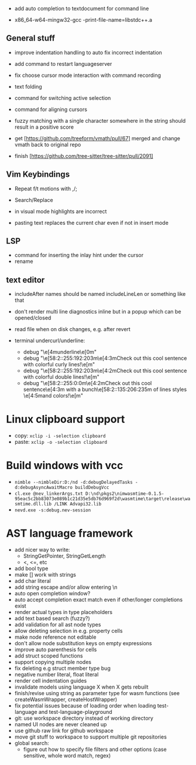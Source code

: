 - add auto completion to textdocument for command line

- x86_64-w64-mingw32-gcc -print-file-name=libstdc++.a

## General stuff
- improve indentation handling to auto fix incorrect indentation
- add command to restart languageserver
- fix choose cursor mode interaction with command recording
- text folding
- command for switching active selection
- command for aligning cursors
- fuzzy matching with a single character somewhere in the string should result in a positive score

- get [https://github.com/treeform/vmath/pull/67] merged and change vmath back to original repo
- finish [https://github.com/tree-sitter/tree-sitter/pull/2091]

## Vim Keybindings
- Repeat f/t motions with ,/;
- Search/Replace

- in visual mode highlights are incorrect
- pasting text replaces the current char even if not in insert mode

## LSP
- command for inserting the inlay hint under the cursor
- rename

## text editor
- includeAfter names should be named includeLineLen or something like that
- don't render multi line diagnostics inline but in a popup which can be opened/closed
- read file when on disk changes, e.g. after revert

- terminal undercurl/underline:
  - debug "\e[4munderline\e[0m"
  - debug "\e[58:2::255:192:203m\e[4:3mCheck out this cool sentence with colorful curly lines!\e[m"
  - debug "\e[58:2::255:192:203m\e[4:2mCheck out this cool sentence with colorful double lines!\e[m"
  - debug "\e[58:2::255:0:0m\e[4:2mCheck out this cool sentence\e[4:3m with a bunch\e[58:2::135:206:235m of lines styles \e[4:5mand colors!\e[m"

# Linux clipboard support
- copy: `xclip -i -selection clipboard`
- paste: `xclip -o -selection clipboard`

# Build windows with vcc
- `nimble --nimbleDir:D:/nd -d:debugDelayedTasks -d:debugAsyncAwaitMacro buildDebugVcc`
- `cl.exe @nev_linkerArgs.txt D:\nd\pkgs2\nimwasmtime-0.1.5-95eac5c2bb83073e089b1c21d35e5db76d969f2d\wasmtime\target\release\wasmtime.dll.lib /LINK Advapi32.lib`
- `nevd.exe -s:debug.nev-session`


# AST language framework
- add nicer way to write:
  - StringGetPointer, StringGetLength
  - <, <=, etc
- add bool type
- make [] work with strings
- add char literal
- add string escape and/or allow entering \n
- auto open completion window?
- auto accept completion exact match even if other/longer completions exist
- render actual types in type placeholders
- add text based search (fuzzy?)
- add validation for all ast node types
- allow deleting selection in e.g. property cells
- make node reference not editable
- don't allow node substitution keys on empty expressions
- improve auto parenthesis for cells
- add struct scoped functions
- support copying multiple nodes
- fix deleting e.g struct member type bug
- negative number literal, float literal
- render cell indentation guides
- invalidate models using language X when X gets rebuilt
- finish/revise using string as parameter type for wasm functions (see createWasmWrapper, createHostWrapper)
- fix potential issues because of loading order when loading test-language and test-language-playground
- git: use workspace directory instead of working directory
- named UI nodes are never cleaned up
- use github raw link for github workspace
- move git stuff to workspace to support multiple git repositories
- global search:
  - figure out how to specify file filters and other options (case sensitive, whole word match, regex)

